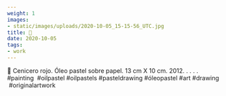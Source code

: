 ```yaml
---
weight: 1
images:
- static/images/uploads/2020-10-05_15-15-56_UTC.jpg
title: 🔴
date: 2020-10-05
tags:
- work
---
```


🔴
Cenicero rojo.
Óleo pastel sobre papel.
13 cm X 10 cm.
2012.
.
.
.
.
#painting  #oilpastel #oilpastels #pasteldrawing #óleopastel #art #drawing   #originalartwork
